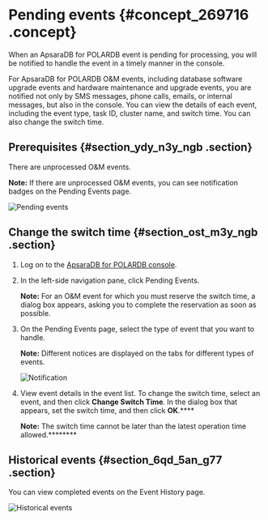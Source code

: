 # Pending events {#concept_269716 .concept}

When an ApsaraDB for POLARDB event is pending for processing, you will be notified to handle the event in a timely manner in the console.

For ApsaraDB for POLARDB O&M events, including database software upgrade events and hardware maintenance and upgrade events, you are notified not only by SMS messages, phone calls, emails, or internal messages, but also in the console. You can view the details of each event, including the event type, task ID, cluster name, and switch time. You can also change the switch time.

## Prerequisites {#section_ydy_n3y_ngb .section}

There are unprocessed O&M events.

**Note:** If there are unprocessed O&M events, you can see notification badges on the Pending Events page.

![Pending events](http://static-aliyun-doc.oss-cn-hangzhou.aliyuncs.com/assets/img/222591/156628572647698_en-US.png)

## Change the switch time {#section_ost_m3y_ngb .section}

1.  Log on to the [ApsaraDB for POLARDB console](https://polardb.console.aliyun.com).
2.  In the left-side navigation pane, click Pending Events.

    **Note:** For an O&M event for which you must reserve the switch time, a dialog box appears, asking you to complete the reservation as soon as possible.

3.  On the Pending Events page, select the type of event that you want to handle.

    **Note:** Different notices are displayed on the tabs for different types of events.

    ![Notification](http://static-aliyun-doc.oss-cn-hangzhou.aliyuncs.com/assets/img/222591/156628572647700_en-US.png)

4.  View event details in the event list. To change the switch time, select an event, and then click **Change Switch Time**. In the dialog box that appears, set the switch time, and then click **OK**.**** 

    **Note:** The switch time cannot be later than the latest operation time allowed.********


## Historical events {#section_6qd_5an_g77 .section}

You can view completed events on the Event History page.

![Historical events](http://static-aliyun-doc.oss-cn-hangzhou.aliyuncs.com/assets/img/222591/156628572647751_en-US.png)

